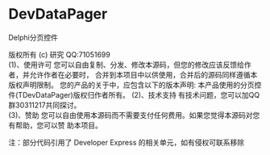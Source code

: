 # DevDataPager

  Delphi分页控件       
  
  版权所有 (c) 研究  QQ:71051699    
  (1)、使用许可
  您可以自由复制、分发、修改本源码，但您的修改应该反馈给作者，并允许作者在必要时，
  合并到本项目中以供使用，合并后的源码同样遵循本版权声明限制。
  您的产品的关于中，应包含以下的版本声明:
  本产品使用的分页控件(TDevDataPager)版权归作者所有。
  (2)、技术支持
  有技术问题，您可以加QQ群30311217共同探讨。                                            
  (3)、赞助
  您可以自由使用本源码而不需要支付任何费用。如果您觉得本源码对您有帮助，您可以赞
  助本项目。                                                     
  
  注：部分代码引用了 Developer Express 的相关单元，如有侵权可联系移除
